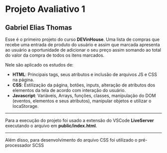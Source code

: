 # Projeto Avaliativo 1

## Gabriel Elias Thomas

Esse é o primeiro projeto do curso **DEVinHouse**. Uma lista de compras que recebe uma entrada de produto do usuário e assim que marcada apresenta ao usuário a oportunidade de adicionar o seu preço assim somando ao total do valor da compra de todos os itens marcados.

Nele são aplicado os estudos de:
- **HTML**: Principais tags, seus atributos e inclusão de arquivos JS e CSS na página.
- **CSS**: Estilização da página, botões, inputs, alteração de atributos dos elementos da tela de acordo com interação do usuário.
- **Javascript**: Variáveis, Arrays, funções, classes, manipulação do DOM (eventos, elementos e seus atributos), manipular objetos e utilizar o locaStorage.

---

Para a execução do projeto foi usado a extensão do VSCode **LiveServer** executando o arquivo em **public/index.html**.

---

Além disso, para desenvolvimento do arquivo CSS foi utilizado o pré-processador SCSS

